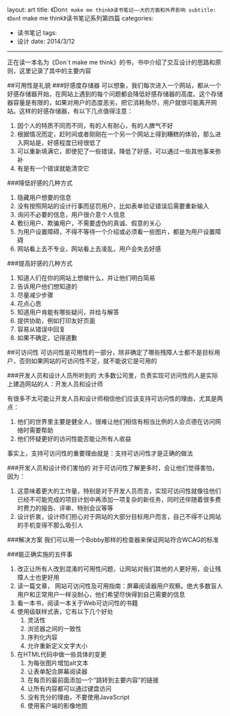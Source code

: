 layout: art
title: 《Don`t make me think》读书笔记——大的方面和外界影响
subtitle: 《Don`t make me think》读书笔记系列第四篇
categories: 
- 读书笔记
tags: 
- 设计
date: 2014/3/12
---
正在读一本名为《Don`t make me think》的书，书中介绍了交互设计的思路和原则，这里记录了其中的主要内容

<!-- more -->
##可用性是礼貌
###好感度存储器
可以想象，我们每次进入一个网站，都从一个好感存储器开始，在网站上遇到的每个问题都会降低好感存储器的高度。这个存储器容量是有限的，如果对用户的态度恶劣，把它消耗殆尽，用户就很可能离开网站。这样的好感存储器，有以下几点值得注意：
1. 因个人的特质不同而不同，有的人有耐心，有的人脾气不好
2. 根据情况而定，赶时间或者刚刚在一个另一个网站上得到糟糕的体验，那么进入网站是，好感程度已经很低了
3. 可以重新填满它，即使犯了一些错误，降低了好感，可以通过一些其他事来弥补
4. 有是有一个错误就能清空它

###降低好感的几种方式
1. 隐藏用户想要的信息
2. 没有按照网站的设计行事而惩罚用户，比如表单验证错误后需要重新输入
3. 询问不必要的信息，用户很介意个人信息
4. 敷衍用户、欺骗用户，不需要虚伪的真诚、假意的关心
5. 为用户设置障碍，不得不等待一个介绍或必须看一些图片，都是为用户设置障碍
6. 网站看上去不专业，网站看上去凌乱，用户会失去好感

###提高好感的几种方式
1. 知道人们在你的网站上想做什么，并让他们明白简易
2. 告诉用户他们想知道的
3. 尽量减少步骤
4. 花点心思
5. 知道用户肯能有哪些疑问，并给与解答
6. 提供协助，例如打印友好页面
7. 容易从错误中回复
8. 如果不确定，记得道歉

##可访问性
可访问性是可用性的一部分，除非确定了哪些残障人士都不是目标用户，否则如果网站的可访问性不足，就不能说它是可用的

###开发人员和设计人员所听到的
大多数公司里，负责实现可访问性的人是实际上建造网站的人：开发人员和设计师

有很多不太可能让开发人员和设计师相信他们应该支持可访问性的理由，尤其是两点：
1. 他们的世界里主要是健全人，很难让他们相信有相当比例的人会贞德在访问网络时需要帮助
2. 他们怀疑更好的访问性能否能让所有人收益

事实上，支持可访问性的重要理由就是：支持可访问性才是正确的做法

###开发人员和设计师们害怕的
对于可访问性了解更多时，会让他们觉得害怕，因为：
1. 这意味着更大的工作量，特别是对于开发人员而言，实现可访问性就像往他们已经不可能完成的项目计划中再添加一项复杂的新任务，同时还伴随着很多费时费力的报告、评审、特别会议等等
2. 设计折衷，设计师们担心对于网站的大部分目标用户而言，自己不得不让网站的手机变得不那么吸引人

###解决方案
我们可以用一个Bobby那样的检查器来保证网站符合WCAG的标准

###能正确实施的五件事
1. 改正让所有人改到混淆的可用性问题，让网站对我们其他的人更好用，会让残障人士也更好用
2. 读一篇文章， 网站可访问性及可用指南：屏幕阅读器用户观察。绝大多数盲人用户和正常用户一样没耐心，他们希望尽快得到自己需要的信息
3. 看一本书，阅读一本关于Web可访问性的书籍
4. 使用级联样式表，它有以下几个好处
    1. 灵活性
    2. 浏览器之间的一致性
    3. 序列化内容
    4. 允许重新定义文字大小
5. 在HTML代码中做一些具体的变更
    1. 为每张图片增加alt文本
    2. 让表单配合屏幕阅读器
    3. 在每页的最前面添加一个“跳转到主要内容”的链接
    4. 让所有内容都可以通过键盘访问
    5. 没有充分的理由，不要使用JavaScript
    6. 使用客户端的影像地图


